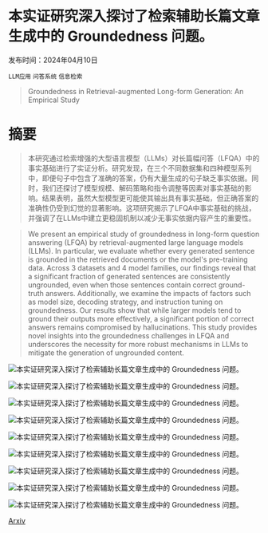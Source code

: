 # 本实证研究深入探讨了检索辅助长篇文章生成中的 Groundedness 问题。

发布时间：2024年04月10日

`LLM应用` `问答系统` `信息检索`

> Groundedness in Retrieval-augmented Long-form Generation: An Empirical Study

# 摘要

> 本研究通过检索增强的大型语言模型（LLMs）对长篇幅问答（LFQA）中的事实基础进行了实证分析。研究发现，在三个不同数据集和四种模型系列中，即便句子中包含了准确的答案，仍有大量生成的句子缺乏事实依据。同时，我们还探讨了模型规模、解码策略和指令调整等因素对事实基础的影响。结果表明，虽然大型模型更可能使其输出具有事实基础，但正确答案的准确性仍受到幻觉的显著影响。这项研究揭示了LFQA中事实基础的挑战，并强调了在LLMs中建立更稳固机制以减少无事实依据内容产生的重要性。

> We present an empirical study of groundedness in long-form question answering (LFQA) by retrieval-augmented large language models (LLMs). In particular, we evaluate whether every generated sentence is grounded in the retrieved documents or the model's pre-training data. Across 3 datasets and 4 model families, our findings reveal that a significant fraction of generated sentences are consistently ungrounded, even when those sentences contain correct ground-truth answers. Additionally, we examine the impacts of factors such as model size, decoding strategy, and instruction tuning on groundedness. Our results show that while larger models tend to ground their outputs more effectively, a significant portion of correct answers remains compromised by hallucinations. This study provides novel insights into the groundedness challenges in LFQA and underscores the necessity for more robust mechanisms in LLMs to mitigate the generation of ungrounded content.

![本实证研究深入探讨了检索辅助长篇文章生成中的 Groundedness 问题。](../../../paper_images/2404.07060/x1.png)

![本实证研究深入探讨了检索辅助长篇文章生成中的 Groundedness 问题。](../../../paper_images/2404.07060/x2.png)

![本实证研究深入探讨了检索辅助长篇文章生成中的 Groundedness 问题。](../../../paper_images/2404.07060/x3.png)

![本实证研究深入探讨了检索辅助长篇文章生成中的 Groundedness 问题。](../../../paper_images/2404.07060/x4.png)

![本实证研究深入探讨了检索辅助长篇文章生成中的 Groundedness 问题。](../../../paper_images/2404.07060/x5.png)

![本实证研究深入探讨了检索辅助长篇文章生成中的 Groundedness 问题。](../../../paper_images/2404.07060/x6.png)

![本实证研究深入探讨了检索辅助长篇文章生成中的 Groundedness 问题。](../../../paper_images/2404.07060/x7.png)

![本实证研究深入探讨了检索辅助长篇文章生成中的 Groundedness 问题。](../../../paper_images/2404.07060/x8.png)

![本实证研究深入探讨了检索辅助长篇文章生成中的 Groundedness 问题。](../../../paper_images/2404.07060/x9.png)

[Arxiv](https://arxiv.org/abs/2404.07060)